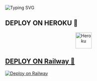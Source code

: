 ![Typing SVG](https://readme-typing-svg.herokuapp.com/?lines=Salam+Mən+Ədalət!)
</p></p>




## DEPLOY ON HEROKU 🚀

<p align="center"><a href="https://heroku.com/deploy?template=https://github.com/Fakebody31/-dal-tTag"><img align="center" alt="Heroku" width="52px" src="https://www.nicepng.com/png/full/223-2233246_heroku-logo-salesforce-heroku.png"></p>

## DEPLOY ON Railway 🚀
[![Deploy on Railway](https://railway.app/button.svg)](https://railway.app/new/template/jbRsR2?referralCode=bdzflU)
